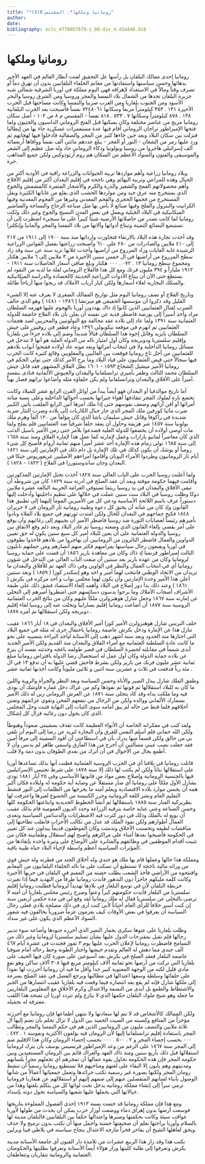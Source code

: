 ```yaml
---
title: "*رومانيا وملكها*. المقتبس 8(5)"
author: 
date: 
bibliography: oclc_4770057679-i_88-div_4.d1e848.bib
---
```




#  رومانيا وملكها 


 رومانيا  إحدى  ممالك البلقان بل رأسها عل التحقيق لفتت أنظار العالم في العهد الأخير بدهائها وحسن سياستها واستفادتها من مغانم الحلفاء البلقانيين بدون أن تهرق دماً أو تصرف وقتاً ومالاً في الاستعداد لإهراقه فهي اليوم مملكة في أوربا الشرقية شمالي شبه جزيرة البلقان تحدها من الشمال بلاد النمسا والمجر وروسيا ومن الشرق روسيا والبحر الأسود ومن الجنوب بلغاريا ومن الغرب صربيا والنمسا وكانت مساحتها قبل الحرب الأخيرة  ١٣١  .  ٣٥٣  كيلومتراً مربعاً وسكانها  ٧٢٤٨٠٦١  نفساً فأصبحت بعد الحرب البلقانية  ١٣٨  .  ٨٧٨  كيلومتراً وسكانها  ٧  .  ٥٣٣  .  ٨١٨  نفساً - المقتبس م  ٨  ص  ١٠٢  - أصل سكان رومانيا مزيج من عناصر مختلفة وكان يسكنها قبل الفتح الروماني الداسيون والجتيون ولما فتحها الإمبراطور تراجان الروماني أقام فيها عدة مستعمرات عسكرية جاء بها من إيطاليا فنزلت بين سكان البلاد وبعد حين جاءها كثير من المجر والصقالبة فأدخلوا فيها لهجاتهم ثم ورد عليها زمر من الشغان - النور أو الغجر - يبلغ عددهم مائتي  ألف  نفساً ووافاها  أربعمائة  ألف  إسرائيلي هاجروا من روسيا وبولونيا وذكاء الروماني حاد وله ميل عظيم إلى الشعر والموسيقى والفنون والسواد الأعظم من السكان هم روم أرثوذوكس ولكن جميع المذاهب حرة. 

 وبلاد رومانيا زراعية وأهم مواردها تربية الحيوانات والزراعة راقية في الأودية أكثر من الجبال وهذه للمراعي وتربية البهائم وهي ناجحة في إقليم البغدان أكثر من إقليم الأفلاخ وأهم محصولاتهم القمح والشعير والذرة والكرم والأشجار المثمرة كالمشمش والخوخ الذي يستخرج منه عرق جيد ومن مواردها الخشب الذي يقلع من غاباتها الكثيرة ويقل المستخرج من فحمها الحجري والفحم المعدني وغيرها من الفحوم المعدنية وفيها الكرانيت والبترول والملح وفيها صنائع لا بأس بها مثل صناعة الزجاج والنساجة والمناشير الميكانيكية في البلاد الجبلية ويعمل في بعض المدن النسيج والجوخ وغير ذلك ولكت رومانيا لما كانت تصدر من حاصلاتها الأرضية شيئاً كبيراً على ما سيجيء اضطرت إلى أن تستبضع البضائع الثمينة وتبتاع أدواتها وآلاتها من بلاد النمسا والمجر وألمانيا وإنكلترا. 

 وقد أخذت تجارة هذه البلاد بالارتقاء فتجاوزت وارداتها منذ سنة  ١٩٠٠  إلى  ١٩١١  من   ٢١٧  إلى  ٤١٠  ملايين والصادرات من  ٢٨٠  على  ٦١٠  وأصبحت زراعتها بفضل القوانين الزراعية الرشيدة غاية الغايات وزاد المزروع من أراضيها وأخذت غلاتها تزيد سنة عن سنة وقد زاد سطح المزروع من أراضيها في ال  خمس  سنين الأخيرة من  ٣  ملايين إلى  ٦  ملايين هكتار ومجموع سطح رومانيا  ١٣  .  ٠٧٢  .  ٠٠٠  هكتار وبلغ صافي أسعار الحاصلات سنة  ١٩١١  -  ١٩١٢  ملياراً و  ٣٩٤  مليون فرنك ومع كل هذا فالفلاح الروماني لقلة ما لديه من النقود لم يستطع حتى الآن أن يبتاع الأدوات الزراعية الحديثة كالحصادة والدراسة الميكانيكية والسكك البخارية لغلاء أسعارها ولكن كبار أرباب الأملاك قد ربحوا منها أرباحاً طائلة. 

 وتاريخ الفلاح أو نصف رومانيا اليوم مثل تواريخ الممالك الصغرى لا يعرف عنه إلا الشيء القليل وقد ذكروا أن مؤسسها الحقيقي هو ميرتشا (  ١٣٨٦  -  ١٤٨١  ) وهو الذي حالف الصرب لقتال العثمانيين الذين كانوا إذ ذاك يهددون أوربا بالهجوم عليها فهزمه السلطان مراد وأخذ أسيراً إلى بورصة فاضطر فدية عن نفسه أن يعلن بأن بلاد الفلاخ خاضعة للدولة العثمانية سنة  ١٣٩١  ولما عاد إلى بلاده عقد محالفة مع البولونيين والمجريين لصد هجمات العثمانيين ثم انهزم في موقعة نيكوبولي  ١٣٩٦  وعاد فظفر في روفيين على جيش السلطان بايزيد وقاتل إخوة هذا السلطان قتالاً شديداً وضم إلى بلاده جزءاً من بلغاريا وإقليم سلستريا ودوبريجة وكان أول امتياز ناله من الدولة العلية هو أنها لا تتدخل في مسائل رومانيا الداخلية ولا في انتخاب أمرائها وبعد موته عاد أولاده ففتحوا أبواب بلادهم للعثمانيين من أجل تاج رومانيا فوقعت بين الغالبين والمغلوبين وقائع كثيرة كانت الحرب فيها سجالاً حتى قيض العثمانيون على قياد البلاد وما برح الأمر كذلك حتى تولى الحكم في رومانيا الأمير ميشيل الشجاع  ١٥٩٣  -  ١٦٠١  بطل الفلاق المشهور فقد قاتل جيش السلطان محمد الثالث وظفر بأميري ترانسلفانيا والبغدان والجيوش الألمانية فنادى بنفسه أميراً على الأفلاق والبغدان وترانسلفانيا ولم يكن حلفاؤه مثله وأضاعوا تراثهم فصار نهباًً. 

 أما تاريخ موالدفيا أو البغدان فهو أيضاً يبدأ من أوائل القرن الرابع  عشر  للميلاد وكانت تخضع تارة لملوك المجر تتقاذفها أهواء جيرانها بحسب أحوالها الداخلية وعلى نسبة متانة   أمرائها أو أفن آرائهم وضعف نفوسهم حتى إذا ملك أمرها أتين الرابع الملقب بأتين الكبير ضرب ماتيا كورفين ملك المجر الذي جاز جبال الكاربات إلى بلاده وضرب التتار ضربة شديدة في راكوفا وقاتل جيش سليمان باشا الذي كان مؤلفاً من  ١٢٠  ألفاً وهزم ملك بولونيا سنة  ١٤٥٧  شر هزيمة وحاول أن يعقد حلفاً شرقياً ضد العثمانيين فلم يفلح ولما مات أوصى أولاده أن يخضعوا للدولة العلية فصدعوا بلأمر حتى زمن الأمير باسيل الذئب الذي كان معاصراً لماتيو بازاراب وعمل لإمارته كما عمل هذا لإمارة الفلاق ومنذ سنة  ١٦٥٨  إلى سنة  ١٦٨٥  تولى زمام هذه الإمارة  أحد  عشر  أميراً منهم  ثمانية  أروام فأصبح كل شيء رومياً أو يوشك أن يكون كذلك في تلك الإمارة بل دام ذلك في الإمارتين إلى سنة  ١٨٢١  أيام ثار الرومانيون وطردوا الأمراء اليونان وأقاموا أمراءهم الأصليين غريغوريوس جيكا في البغدان وجان ساندوستورزا في الفلاخ (  ١٨٢٢  -  ١٨٢٨  ). 

 ولما أعلنت روسيا الحرب على الباب العالي سنة  ١٨٢٨  أخذت تحتل الإمارتين المذكورتين وأقامت فيهما حكومة موقتة وبعد أن عقد الصلح في أدرنة سنة  ١٨٢٩  كان من شروطه أن تبقى الأفلاق والبغدان في يد روسيا ريثما تستوفي الغرامة الحربية البالغة  عشرة  ملايين دوكا وظلت روسيا في البلاد  ست  سنين عملت في خلالها على تنظيم داخليتها وأدخلت إليها دستوراً عرف باسم اللائحة الأساسية ودعي كل من الأميرين المومأ إليهما إلى تطبيق هذا القانون وإذ كان من شأنه أن يخنق كل دعوة وطنية رومانية ثار الرومان في  ٧  حزيران  ١٨٤٨  فكبح جماحهم في البغدان للحال ولكن امتدت ثورتهم في جميع بلاد الفلاة ونادوا بأميرهم رئيساً لعصابات الثورة ضد روسيا فاضطر الأمير أن يجيبهم إلى رغائبهم وأن يوقع على أمر يقضي بإلغاء القانون الذي وضعته روسيا ثم غادر البلاد وبعد ذلم وقع الاتفاق بين روسيا والدولة العثمانية على أن يعين للبلاد أمير كل  سبع  سنين يكون له حق تعيين الدواوين والعمال فاضطر الثائرون من الرومانيين أن يهاجروا من بلادهم فأخذوا يطوفون في أوربا ويقنعون رجال سياستها بمراميهم فكثر منهم أنصارهم ومن جملتهم نابليون الثالث إمبراطور فرنسا إذ ذاك وكان من معاهدة باريز  ١٨٥٦  أن قضت على حماية روسيا لرومانيا وكان من عهدة باريز بعد سنتين أن منعت الباب العالي من التدخل في شؤون رومانيا أي في انتخاب العمال والنظر في الواوين وفي ذاك العهد تم   للأفلاق والبغدان ما تريدان من الاتحاد الوطني فانتخب لهما أمير و  احد  وهو إسكندر كوزا (  ١٨٥٩  ) وبعد سنتين أعلن هذا الأمير وحدة الإمارتين وأن يكون لهما مجلس نواب و  احد  مركزه في بكرش (  ١٨٦١  ) وعند ذلك بدأ دور إصلاح في البلاد وأهمه إلغاء الاستعباد فشق ذلك على طبقة الأشراف أصحاب الأملاك وما برحوا يدسون دسائسهم حتى اضطروا أميرهم إلى التخلي عن إمارته سنة  ١٨٦٧  وجعل شارل هوهنزولرن ملكاً عليهم وكان من نتائج الحرب العثمانية الروسية سنة  ١٨٧٧  أن أضاعت رومانيا إقليم بسارابيا وتخلت عنه إلى روسيا لقاء إقليم دوبريجه ولكن استقلالها تم أمره  ١٨٧٨  . 

 خلف البرنس شارل هوهنزولرن الأمير كوزا أمير الأفلاق والبغدان في  ١٨  أيار  ١٨٦٦  عقيب تنازل هذا عن الإمارة ودخل بكرش عاصمة رومانيا باحتفال جرى له مثله في جميع البلاد التي اجتازها منذ الحدود وبعد  ستة  أشهر ذهب إلى الأستانة ليأخذ البراءة بتنصيبه على نحو ما كانت عادة السلطنة العثمانية مع أمراء الفلاق والبغدان منذ القديم ولكن الأمير الجديد أبدى شمماً في مقابلته لحضرة السلطان في قصر طولمه باغجه وحدثته نفسه أن ينزع عن بلاده حماية الدولة وكان أول عمل له استحصال رضا الدولة بافتراض رومانيا مبلغ  ثمانية  عشر  مليون فرنك من باريز ولكن بشرط فاحش قضي عليها به أن تدفع  ١٣  في ال  مئة  رباً فدفعت في  ثلاث  و  عشرين  سنة  اثنين  و  ثلاثين  مليوناً وكانت أخذتها  ثمانية  عشر  . 

 وطفق الملك شارل يبذل الصبر والأناة وحسن السياسة وبعد النظر والجرأة والروية واللين ما كان به للبلاد استقلالها ثم قوتها ثم نفوذها وكم من عراك دخل غماره فأوشك أن يودي فيه وما ملكت يداه وقد كاد يتخلى سنة  ١٨٧١  عن العرش الروماني زين له ذلك الأمير بسمارك الألماني ووالده ولكن من الرجال من تنفعهم المحن وتقوي عزائمهم وتمتن أخلاقهم فلما قنط من حاله لم يبق أمامه سوى الثبات إلى النهاية فثبت وحل المجلس الذي كان يحول دون رغائبه فزال كل إشكال. 

 ولقد كتب في مفكراته الخاصة أن الأنواء العظيمة كانت تقذف بسفينتي صعوداً وهبوطاً ولكن الله حماني فلم أسلم النفس للغرق وأن البحارة لتريد عن رضا إلى اليوم أن تلقي بي من حالق ولكن قسماً منها يدرك بأن في استطاعتي أن أقود السفينة إلى مرفأ أمين فقد   جعلت نصب عيني مسألتين أن أخرج من هذا المأزق واسمي طاهر لم يدنس وأن لا أطمع بحال من الأحوال في أن أترك من بعدي الطوفان بدون ذمة ولا قلب. 

 قاتلت رومانيا في بلافنا أي في الحرب الروسية العثمانية فظنت أنها بذلك تساعدها أوربا على استقلالها بتاتاً ولكن لم يكتب لها ذلك إلا سنة  ١٨٧٨  على شرط تجنيس الإسرائيليين فيها بالجنسية الرومانية وإصلاح بعض مواد من قانونها الأساسي وفي  ٢٥  أيار  ١٨٨١  نودي بشارل الأول ملكاً على رومانيا أي صار مستقلاً عن وصاية أية حكومة له ولبلاده فكان أكبر همه أن يحسن موارد بلاده الاقتصادية ويعلم أمته ما يخرجها من الظلمات إلى النور فنشط التعليم العام ونشر اللغة الرومانية وحرر الكنيسة من الخضوع لغيرها واعترفت لها بطريركية الفنار سنة  ١٨٨٥  باستقلالها ثم أنشأ الخطوط الحديدية وابتاعتها الحكومة كلها وحسن الصناعة وعني عناية خاصة بترقية الزراعة وحدد الديون العمومية قام بذلك عقيب أن بويع له بالملك وذلك في دور كثرت فيه الاضطرابات والدسائس السياسية وتعدى العمال أطوارهم ولكن نفوذ الملك قد عدل من تكالب الأحزاب فانقلب تطاحنها إلى مناقشات لطيفة وتحسنت الأخلاق وتدمثت وكان الموظفون قديماً يبدلون عند كل تغيير في الحكومة فأصبحوا بعدها أمناء على مراكزهم وأصبح لهم استقلال وطمأنينة فكان من تثبيت أقدام الموظفين في وظائفهم والمثابرة على الأوضاع على وتيرة واحدة بإنقاذها من المؤثرات السياسية أعظم واسطة لإحياء البلاد حياة طيبة باقية. 

 ومملكة هذا حالها وعملها قام بها ملك هو جندي وله أخلاق الجند من فطرته وله جيش قوي من ورائه مالية ناجحة لا تستطيع أن تسكت على ما ناله الحلفاء البلقانيون من المغانم وافتتحوه من الأراضي فأخذ الشعب يطلب حصته من المغنم في البلقان في حربها الأخيرة وكانت كلمة مليكهم حاجزاً دون التدهور فأبدت رومانيا طرفاً من التهديد فيما إذا تغيرت خريطة البلقان لأن في توسع البلغار في بلادها تهديداً لرومانيا فطلبت رومانيا إقليم سلستريا من البلغار فأبدت حكومتهم كبراً وعتواً وصرح رئيس مجلس بلغاريا أن أمته لا ترضى بالتخلي عن سلستريا فقال له ملك رومانيا لقد وقع لي في مدة حكمي  أربعين  سنة إن كنت أسير خلافاً للرأي العام أحياناً لأني كنت أرى في ذلك مصلحة بلادي فعلى رجال السياسة أن يعرفوا في بعض الأوقات كيف يعزمون عزماً ضرورياً يخالفون فيه شعور   السواد الأعظم الذي يكون على غير سداد. 

 وظلت بلغاريا على عتوها سكرى بخمار النصر الذي أحرزه جنودها وأضاعه سوء تدبير رجالها فلم تقبل بمقترحات الدول عليها بشأن تسليم سلستريا لرومانيا وغير ذلك من التسامح فاضطرت رومانيا لإعلان الحرب عليها يوم  ٣  تموز فجندت في  عشرة  أيام  ٤٦٧  ألف  جندي مما دهش له العالم وتقدم جيشها واجتاز الطونة وحط رحاله أمام صوفيا عاصمة البلغار فعقد الصلح في بكرش بعد أسبوعين على صورة كان فيها الحيف على بلغاريا التي تركت من أرضها نحو  ثمانية آلاف  كيلومتر مربع فيها  ٣٠٨  آلاف  ساكن وهو نفع مادي قليل لكنه من الوجهة المعنوية كبير جداً وأقل ما فيه أن رومانيا أحرزت لها نفوذاً على حلفائها وسلطة وسعها اعتدالها في مطالبها ويرجع الفضل في عقد الصلح بسرعة إلى ملكها شارل فإنه لم يقع بعد انتصاره فيما وقعت فيه بلغاريا عقيب انتصارها من الجبر والاشتطاط والطمع بل أبدى من النصفة والاعتدال وكرم الأخلاق مع المغلوبين البلغاريين ما جعله وهو شيخ ملوك البلقان حكمها الذي لا ينازع ولم تتردد أوربا أن تمنحه هذا اللقب معترفة له بجميله. 

 ولكن الممالك كالأشخاص قد لا تتم لها سعادتها ولا تنتهي أطماعها فإن رومانيا مع أحرزته مؤخراً من المنافع وكسبته من الصيت الحميد بين الدول لا تزال تحلم بأن تضم إليها ال  ثلاثة  ملايين والنصف مليون من الرومانيين الذين هم في حكم النمسا والمجر وتطالب المجر باستعادة إقليم ترانسلفانيا إليها لأن الرومان فيه يؤلفون الأكثرية ونفوسه  ١  .  ٤٧٢  .  ٠٠٠  بحسب إحصاء المجر و  ٢  .  ٥٠٠  .  ٠٠٠  بحسب إحصاء الرومان وكان هذا الإقليم ضم إلى المجر سنة  ١٨٦٧  على الرغم من وعد الإمبراطور فرنسيس يوسف بأن يترك لرومانيا استقلالها قبل ذلك بأربع سنين ومنذ ذاك العهد والعراك قائم بين الرومان المستعبدين وبين حكومة المجر فإن هذه الحكومة تحاول بقوة عمالها أن تمجرهم أي تجعلهم مجراً بلسانهم ومدنيتهم وهم يأبون إلا البقاء على لغتهم ومناحيهم فلا تستطيع رومانيا رسمياً أن تنشط رومان المجر ولكنها بصورة غير رسمية تكتب جرائدها وتعمل جمعياتها أعمالاً من شأنها الوصول بأبناء لسانهم المنفصلين عنهم إلى ضمهم إليهم أو استقلالهم عن هنغاريا فرومانيا ترمي سراً إلى إنشاء مملكة رومانية يدخل تحت لوائها كل من يتكلم   بلغتها وهذا من خيالاتها التي يحملها عليها شعبها والسياسة تحول دونه بإسداد. 

 ومع هذا فإن مملكة رومانيا قد ختمت بسنة  ١٩١٣  إحدى  الفصول المملوءة بتاريخها فوسعت أرضها بدون إهراق دماء ووضعت أوزار حرب يمكن أن يحدث من طولها لأوربا عواقب سيئة وكانت بحكمتها وصبرها واعتدالها حكماً بين البلقانيين فالبلقان مدينة لها بالسلام وأوربا براحتها نعلم أن صحيفتها حسنة وأجمل منها أن تكتب بدون ترميج ولا حذف ويحق لعاهلها الشيخ أن يفاخر فخراً مازجه الاعتدال بنجاح سياسته في بلاطي فينا وبرلين. 

 نكتب هذا وقد زار هذا الربيع عشرات من تلامذة دار الفنون أي جامعة الأستانة مدينة بكرش وتعرفوا إلى طلبة كليتها وزار هؤلاء أيضاً الأستانة وتعرفوا بطلبتها والحكومتان العثمانية والرومانية تتقاربان وتتعاطفان. 
